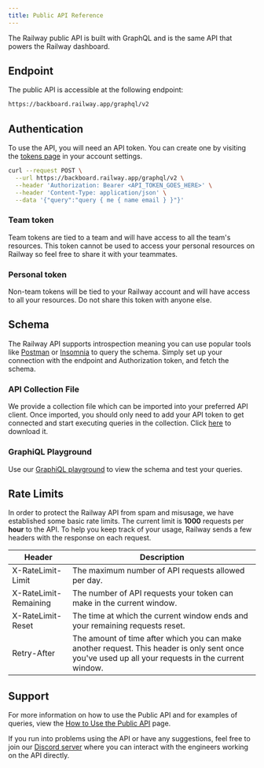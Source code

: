 ```yaml
---
title: Public API Reference
---
```


The Railway public API is built with GraphQL and is the same API that powers the Railway dashboard.

## Endpoint

The public API is accessible at the following endpoint:

```bash
https://backboard.railway.app/graphql/v2
```

## Authentication

To use the API, you will need an API token. You can create one by visiting the [tokens page](https://railway.app/account/tokens) in your account settings.

```bash
curl --request POST \
  --url https://backboard.railway.app/graphql/v2 \
  --header 'Authorization: Bearer <API_TOKEN_GOES_HERE>' \
  --header 'Content-Type: application/json' \
  --data '{"query":"query { me { name email } }"}'
```


### Team token

Team tokens are tied to a team and will have access to all the team's resources. This token cannot be used to access your personal resources on Railway so feel free to share it with your teammates.

### Personal token

Non-team tokens will be tied to your Railway account and will have access to all your resources. Do not share this token with anyone else.


## Schema

The Railway API supports introspection meaning you can use popular tools like [Postman](https://www.postman.com/) or [Insomnia](https://insomnia.rest/) to query the schema.  Simply set up your connection with the endpoint and Authorization token, and fetch the schema.

### API Collection File

We provide a collection file which can be imported into your preferred API client.  Once imported, you should only need to add your API token to get connected and start executing queries in the collection. Click [here](https://gql-collection-server.up.railway.app/railway_graphql_collection.json) to download it.

### GraphiQL Playground

Use our [GraphiQL playground](https://railway.app/graphiql) to view the schema and test your queries.


## Rate Limits

In order to protect the Railway API from spam and misusage, we have established some basic rate limits. The current limit is **1000** requests per **hour** to the API. To help you keep track of your usage, Railway sends a few headers with the response on each request.

| Header                | Description                                                                                                                                        |
| --------------------- | -------------------------------------------------------------------------------------------------------------------------------------------------- |
| X-RateLimit-Limit     | The maximum number of API requests allowed per day.                                                                                                |
| X-RateLimit-Remaining | The number of API requests your token can make in the current window.                                                                              |
| X-RateLimit-Reset     | The time at which the current window ends and your remaining requests reset.                                                                       |
| Retry-After           | The amount of time after which you can make another request. This header is only sent once you've used up all your requests in the current window. |

## Support

For more information on how to use the Public API and for examples of queries, view the [How to Use the Public API](/how-to/use-the-public-api) page.

If you run into problems using the API or have any suggestions, feel free to join our [Discord server](https://discord.gg/railway) where you can interact with the engineers working on the API directly.

